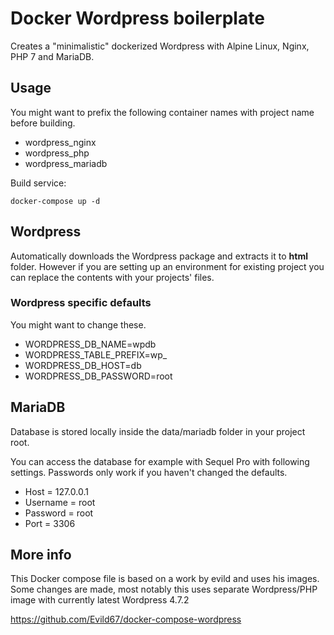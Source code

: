 # Docker Wordpress boilerplate

Creates a "minimalistic" dockerized Wordpress with Alpine Linux, Nginx, PHP 7 and MariaDB.

## Usage

You might want to prefix the following container names with project name before building.
- wordpress_nginx
- wordpress_php
- wordpress_mariadb

Build service:
```
docker-compose up -d
```

## Wordpress

Automatically downloads the Wordpress package and extracts it to **html** folder. However if you are setting up an environment for existing project you can replace the contents with your projects' files.

### Wordpress specific defaults

You might want to change these.

- WORDPRESS_DB_NAME=wpdb
- WORDPRESS_TABLE_PREFIX=wp_
- WORDPRESS_DB_HOST=db
- WORDPRESS_DB_PASSWORD=root

## MariaDB

Database is stored locally inside the data/mariadb folder in your project root.

You can access the database for example with Sequel Pro with following settings. Passwords only work if you haven't changed the defaults.

- Host = 127.0.0.1
- Username = root
- Password = root
- Port = 3306

## More info

This Docker compose file is based on a work by evild and uses his images. Some changes are made, most notably this uses separate Wordpress/PHP image with currently latest Wordpress 4.7.2

https://github.com/Evild67/docker-compose-wordpress
